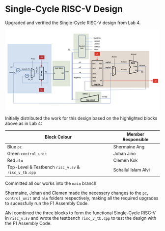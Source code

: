# Single-Cycle RISC-V Design
Upgraded and verified the Single-Cycle RISC-V design from Lab 4.

![Alt text](images/lab_4_design.png)

Initially distributed the work for this design based on the highlighted blocks above as in Lab 4:


|Block Colour|Member Responsible|
|---|---|
|Blue `pc`|Shermaine Ang|
|Green `control_unit`|Johan Jino|
|Red `alu`|Clemen Kok|
|Top-Level & Testbench `risc_v.sv` & `risc_v_tb.cpp`|Sohailul Islam Alvi|

Committed all our works into the `main` branch.

Shermaine, Johan and Clemen made the necessery changes to the `pc`, `control_unit` and `alu` folders respectively, making all the required upgrades to sucessfully run the F1 Assembly Code. 

Alvi combined the three blocks to form the functional Single-Cycle RISC-V in `risc_v.sv` and wrote the testbench `risc_v_tb.cpp` to test the design with the F1 Assembly Code.